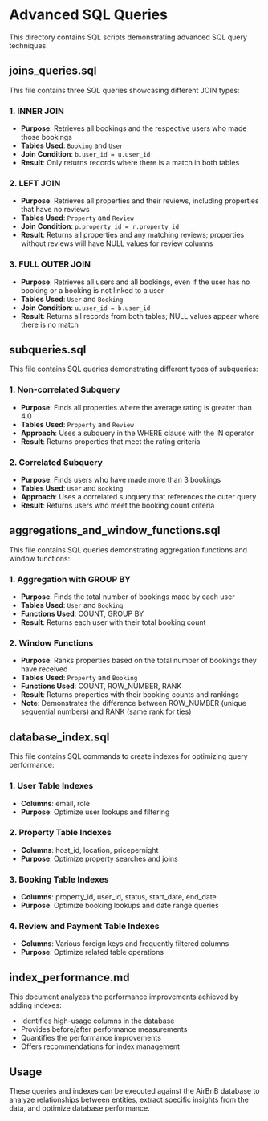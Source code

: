 # Advanced SQL Queries

This directory contains SQL scripts demonstrating advanced SQL query techniques.

## joins_queries.sql

This file contains three SQL queries showcasing different JOIN types:

### 1. INNER JOIN
- **Purpose**: Retrieves all bookings and the respective users who made those bookings
- **Tables Used**: `Booking` and `User`
- **Join Condition**: `b.user_id = u.user_id`
- **Result**: Only returns records where there is a match in both tables

### 2. LEFT JOIN
- **Purpose**: Retrieves all properties and their reviews, including properties that have no reviews
- **Tables Used**: `Property` and `Review`
- **Join Condition**: `p.property_id = r.property_id`
- **Result**: Returns all properties and any matching reviews; properties without reviews will have NULL values for review columns

### 3. FULL OUTER JOIN
- **Purpose**: Retrieves all users and all bookings, even if the user has no booking or a booking is not linked to a user
- **Tables Used**: `User` and `Booking`
- **Join Condition**: `u.user_id = b.user_id`
- **Result**: Returns all records from both tables; NULL values appear where there is no match

## subqueries.sql

This file contains SQL queries demonstrating different types of subqueries:

### 1. Non-correlated Subquery
- **Purpose**: Finds all properties where the average rating is greater than 4.0
- **Tables Used**: `Property` and `Review`
- **Approach**: Uses a subquery in the WHERE clause with the IN operator
- **Result**: Returns properties that meet the rating criteria

### 2. Correlated Subquery
- **Purpose**: Finds users who have made more than 3 bookings
- **Tables Used**: `User` and `Booking`
- **Approach**: Uses a correlated subquery that references the outer query
- **Result**: Returns users who meet the booking count criteria

## aggregations_and_window_functions.sql

This file contains SQL queries demonstrating aggregation functions and window functions:

### 1. Aggregation with GROUP BY
- **Purpose**: Finds the total number of bookings made by each user
- **Tables Used**: `User` and `Booking`
- **Functions Used**: COUNT, GROUP BY
- **Result**: Returns each user with their total booking count

### 2. Window Functions
- **Purpose**: Ranks properties based on the total number of bookings they have received
- **Tables Used**: `Property` and `Booking`
- **Functions Used**: COUNT, ROW_NUMBER, RANK
- **Result**: Returns properties with their booking counts and rankings
- **Note**: Demonstrates the difference between ROW_NUMBER (unique sequential numbers) and RANK (same rank for ties)

## database_index.sql

This file contains SQL commands to create indexes for optimizing query performance:

### 1. User Table Indexes
- **Columns**: email, role
- **Purpose**: Optimize user lookups and filtering

### 2. Property Table Indexes
- **Columns**: host_id, location, pricepernight
- **Purpose**: Optimize property searches and joins

### 3. Booking Table Indexes
- **Columns**: property_id, user_id, status, start_date, end_date
- **Purpose**: Optimize booking lookups and date range queries

### 4. Review and Payment Table Indexes
- **Columns**: Various foreign keys and frequently filtered columns
- **Purpose**: Optimize related table operations

## index_performance.md

This document analyzes the performance improvements achieved by adding indexes:

- Identifies high-usage columns in the database
- Provides before/after performance measurements
- Quantifies the performance improvements
- Offers recommendations for index management

## Usage

These queries and indexes can be executed against the AirBnB database to analyze relationships between entities, extract specific insights from the data, and optimize database performance. 